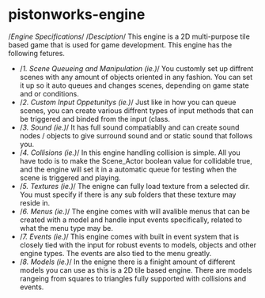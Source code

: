 # pistonworks-engine
/*Engine Specifications*/
/*Desciption*/
  This engine is a 2D multi-purpose tile based game that
  is used for game development. This engine has the
  following fetures.
 * /*1. Scene Queueing and Manipulation (ie.)*/
   You customly set up diffrent scenes with any amount
   of objects oriented in any fashion. You can set it
   up so it auto queues and changes scenes, depending
   on game state and or conditions.
 * /*2. Custom Input Oppetunitys (ie.)*/
   Just like in how you can queue scenes, you can
   create various diffrent types of input methods
   that can be triggered and binded from the input
  (class.
 * /*3. Sound (ie.)*/
   It has full sound compatiablly and can create
   sound nodes / objects to give surround sound
   and or static sound that follows you.
 * /*4. Collisions (ie.)*/
   In this engine handling collision is simple.
   All you have todo is to make the Scene_Actor
   boolean value for collidable true, and the engine
   will set it in a automatic queue for testing when
   the scene is triggered and playing.
 * /*5. Textures (ie.)*/
   The enigne can fully load texture from a selected
   dir. You must specify if there is any sub folders
   that these texture may reside in.
 * /*6. Menus (ie.)*/
   The engine comes with will avalible menus that
   can be created with a model and handle input
   events specifically, related to what the menu
   type may be.
 * /*7. Events (ie.)*/
   This engine comes with built in event system that
   is closely tied with the input for robust events to
   models, objects and other engine types. The events
   are also tied to the menu greatly.
 * /*8. Models (ie.)*/
   In the enigne there is a finight amount of different
   models you can use as this is a 2D tile based engine.
   There are models rangeing from squares to triangles
   fully supported with collisions and events.
